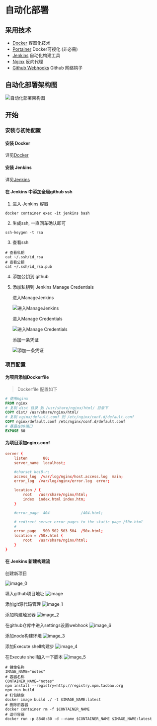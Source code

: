 # 自动化部署

## 采用技术

- [Docker](https://www.docker.com/) 容器化技术
- [Portainer](https://www.portainer.io/) Docker可视化 (非必需)
- [Jenkins](https://www.jenkins.io/) 自动化构建工具
- [Nginx](https://www.nginx.com/) 反向代理
- [Github Webhooks](https://docs.github.com/en/developers/webhooks-and-events/about-webhooks#:~:text=Webhooks%20allow%20you%20to%20build,to%20the%20webhook's%20configured%20URL.)
  Github 网络钩子


## 自动化部署架构图

![自动化部署架构图](~@images/auto/image_6.svg)<!-- @IGNORE PREVIOUS: link -->

## 开始

### 安装与初始配置

#### 安装 Docker
详见[Docker](/notes/docker.html)<!-- @IGNORE PREVIOUS: link -->

#### 安装 Jenkins
详见[Jenkins](/notes/jenkins.html)<!-- @IGNORE PREVIOUS: link -->

#### 在 Jenkins 中添加全局github ssh

1. 进入 Jenkins 容器

```shell script
docker container exec -it jenkins bash
```

2. 生成ssh, 一直回车确认即可

```shell scriptimage.png
ssh-keygen -t rsa
```

3. 查看ssh

```shell script
# 查看私钥
cat ~/.ssh/id_rsa
# 查看公钥
cat ~/.ssh/id_rsa.pub
```

4. 添加公钥到 github

5. 添加私钥到 Jenkins Manage Credentials

    进入ManageJenkins

    ![进入ManageJenkins](~@images/auto/image_9.png)<!-- @IGNORE PREVIOUS: link -->

    进入Manage Credentials

    ![进入Manage Credentials](~@images/auto/image_8.png)<!-- @IGNORE PREVIOUS: link -->

    添加一条凭证

    ![添加一条凭证](~@images/auto/image_7.png)<!-- @IGNORE PREVIOUS: link -->

### 项目配置

#### 为项目添加Dockerfile

> Dockerfile 配置如下

```dockerfile
# 使用nginx
FROM nginx
# 复制 dist 目录 到 /usr/share/nginx/html/ 目录下
COPY dist/ /usr/share/nginx/html/
# 复制 nginx/default.conf 到 /etc/nginx/conf.d/default.conf
COPY nginx/default.conf /etc/nginx/conf.d/default.conf
# 暴露在80端口
EXPOSE 80
```

#### 为项目添加nginx.conf

```conf
server {
    listen       80;
    server_name  localhost;

    #charset koi8-r;
    access_log  /var/log/nginx/host.access.log  main;
    error_log  /var/log/nginx/error.log  error;

    location / {
        root   /usr/share/nginx/html;
        index  index.html index.htm;
    }

    #error_page  404              /404.html;

    # redirect server error pages to the static page /50x.html
    #
    error_page   500 502 503 504  /50x.html;
    location = /50x.html {
        root   /usr/share/nginx/html;
    }
}
```


#### 在 Jenkins 新建构建流

创建新项目

![image_0](~@images/auto/image_0.png)<!-- @IGNORE PREVIOUS: link -->

填入github项目地址
![image](~@images/auto/image.png)<!-- @IGNORE PREVIOUS: link -->

添加git源代码管理
![image_1](~@images/auto/image_1.png)<!-- @IGNORE PREVIOUS: link -->

添加构建触发器
![image_2](~@images/auto/image_2.png)<!-- @IGNORE PREVIOUS: link -->

在github仓库中进入settings设置webhook
![image_6](~@images/auto/image_6.png)<!-- @IGNORE PREVIOUS: link -->

添加node构建环境
![image_3](~@images/auto/image_3.png)<!-- @IGNORE PREVIOUS: link -->

添加Execute shell构建步
![image_4](~@images/auto/image_4.png)<!-- @IGNORE PREVIOUS: link -->

在Execute shell加入一下脚本
![image_5](~@images/auto/image_5.png)<!-- @IGNORE PREVIOUS: link -->
```shell script
# 镜像名称
IMAGE_NAME="notes"
# 容器名称
CONTAINER_NAME="notes"
npm install --registry=http://registry.npm.taobao.org
npm run build
# 打包镜像
docker image build ./ -t $IMAGE_NAME:latest
# 删除旧容器
docker container rm -f $CONTAINER_NAME  
# 运行容器
docker run -p 8848:80 -d --name $CONTAINER_NAME $IMAGE_NAME:latest  
```

